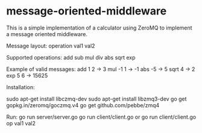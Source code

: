 # message-oriented-middleware

This is a simple implementation of a calculator using ZeroMQ to implement a message oriented middleware.

Message layout:
operation val1 val2

Supported operations:
add
sub
mul
div
abs
sqrt
exp

Example of valid messages:
add 1 2     -> 3
mul -1 1    -> -1
abs -5      -> 5
sqrt 4      -> 2
exp 5 6     -> 15625

Installation:

sudo apt-get install libczmq-dev
sudo apt-get install libzmq3-dev
go get gopkg.in/zeromq/goczmq.v4
go get github.com/pebbe/zmq4

Run:
go run server/server.go
go run client/client.go
    or
go run client/client.go op val1 val2